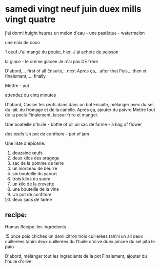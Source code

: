 # samedi vingt neuf juin duex mills vingt quatre

j'ai dormi huight heures
un melon d'eau - une pastèque - watermelon

une noix de coco

1 oeuf
J'ai mangé du poulet, hier.
J'ai acheté du poisson

la glace - le crème glacée
Je n'ai pas DE frère

D'abord,... first of all
Ensuite,.. next
Après ça,.. after that
Puis,.. then
et finalement,.... finally

Mettre - put

attendez du cinq minutes

D'abord, Casser les œufs dans dans un bol
Ensuite, mélanger avec du sel, du lait, du fromage et de la canelle.
Après ça, ajouter du poivre
Mettre tout de la poele
Finalement, laisser frire et manger.

Une bouteille d'huile - bottle of oil
un sac de farine - a bag of flower

des œufs
Un pot de confiture - pot of jam

Une liste d'épicerie:

1. douzaine œufs
2. deux kilos des oragnge
3. sac de la pomme de terre
4. un morceau de beurre
5. six bouteille du yaourt
6. trois kilos du sucre
7. un kilo de la crevette
8. une bouteille de la vine
9. Un pot de confiture
10. deux sacs de farine

## recipe:

Humus Recipe:
les ingrédients

15 once pois chiches
un demi citron
trois cuillerées tahini
un ail
deux cuillerées tahini
deux cuillerées du l'huile d'olive
duex pincee du sel
pita le pain

D'abord, mélanger tout les ingrédients de la pot
Finalement, ajouter du l'huile d'olive
